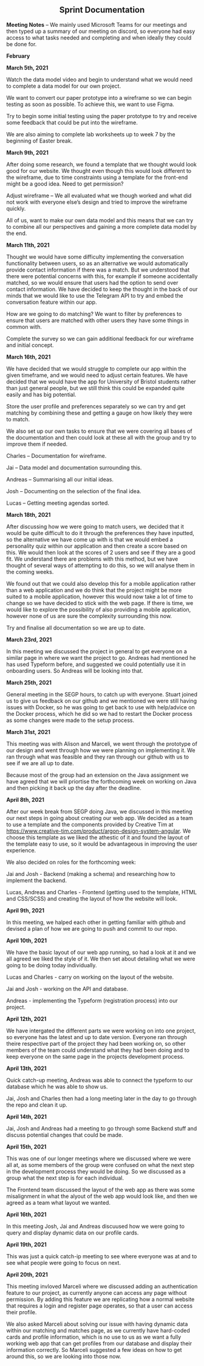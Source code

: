 <h2 align="center"> <b> Sprint Documentation </b> </h2>

**Meeting Notes** – We mainly used Microsoft Teams for our meetings and then typed up a summary of our meeting on discord, so everyone had easy access to what tasks needed and completing and when ideally they could be done for.

**February** 

**March 5th, 2021**

Watch the data model video and begin to understand what we would need to complete a data model for our own project.

We want to convert our paper prototype into a wireframe so we can begin testing as soon as possible. To achieve this, we want to use Figma. 

Try to begin some initial testing using the paper prototype to try and receive some feedback that could be put into the wireframe. 

We are also aiming to complete lab worksheets up to week 7 by the beginning of Easter break. 

**March 9th, 2021**

After doing some research, we found a template that we thought would look good for our website. We thought even though this would look different to the wireframe, due to time constraints using a template for the front-end might be a good idea. Need to get permission? 

Adjust wireframe – We all evaluated what we though worked and what did not work with everyone else’s design and tried to improve the wireframe quickly. 

All of us, want to make our own data model and this means that we can try to combine all our perspectives and gaining a more complete data model by the end. 

**March 11th, 2021**

Thought we would have some difficulty implementing the conversation functionality between users, so as an alternative we would automatically provide contact information if there was a match. But we understood that there were potential concerns with this, for example if someone accidentally matched, so we would ensure that users had the option to send over contact information. We have decided to keep the thought in the back of our minds that we would like to use the Telegram API to try and embed the conversation feature within our app. 

How are we going to do matching? We want to filter by preferences to ensure that users are matched with other users they have some things in common with. 

Complete the survey so we can gain additional feedback for our wireframe and initial concept. 

**March 16th, 2021**

We have decided that we would struggle to complete our app within the given timeframe, and we would need to adjust certain features. We have decided that we would have the app for University of Bristol students rather than just general people, but we still think this could be expanded quite easily and has big potential. 

Store the user profile and preferences separately so we can try and get matching by combining these and getting a gauge on how likely they were to match. 

We also set up our own tasks to ensure that we were covering all bases of the documentation and then could look at these all with the group and try to improve them if needed. 

Charles – Documentation for wireframe. 

Jai – Data model and documentation surrounding this.

Andreas – Summarising all our initial ideas.

Josh – Documenting on the selection of the final idea. 

Lucas – Getting meeting agendas sorted.

**March 18th, 2021**

After discussing how we were going to match users, we decided that it would be quite difficult to do it through the preferences they have inputted, so the alternative we have come up with is that we would embed a personality quiz within our application and then create a score based on this. We would then look at the scores of 2 users and see if they are a good fit. We understand there are problems with this method, but we have thought of several ways of attempting to do this, so we will analyse them in the coming weeks. 

We found out that we could also develop this for a mobile application rather than a web application and we do think that the project might be more suited to a mobile application, however this would now take a lot of time to change so we have decided to stick with the web page. If there is time, we would like to explore the possibility of also providing a mobile application, however none of us are sure the complexity surrounding this now. 

Try and finalise all documentation so we are up to date. 

**March 23rd, 2021**

In this meeting we discussed the project in general to get everyone on a similar page in where we want the project to go. Andreas had mentioned he has used Typeform before, and suggested we could potentially use it in onboarding users. So Andreas will be looking into that.

**March 25th, 2021**

General meeting in the SEGP hours, to catch up with everyone. Stuart joined us to give us feedback on our github and we mentioned we were still having issues with Docker, so he was going to get back to use with help/advice on the Docker process, which he did so we had to restart the Docker process as some changes were made to the setup process.

**March 31st, 2021**

This meeting was with Alison and Marceli, we went through the prototype of our design and went through how we were planning on implementing it. We ran through what was feasible and they ran through our github with us to see if we are all up to date.

Because most of the group had an extension on the Java assignment we have agreed that we will priortise the forthcoming week on working on Java and then picking it 
back up the day after the deadline.

**April 8th, 2021**

After our week break from SEGP doing Java, we discussed in this meeting our next steps in going about creating our web app. We decided as a team to use a template and the components provided by Creative Tim at https://www.creative-tim.com/product/argon-design-system-angular. We choose this template as we liked the athestic of it and found the layout of the template easy to use, so it would be advantageous in improving the user experience.

We also decided on roles for the forthcoming week:

Jai and Josh - Backend (making a schema) and researching how to implement the backend.

Lucas, Andreas and Charles - Frontend (getting used to the template, HTML and CSS/SCSS) and creating the layout of how the website will look.

**April 9th, 2021**

In this meeting, we halped each other in getting familiar with github and devised a plan of how we are going to push and commit to our repo.

**April 10th, 2021**

We have the basic layout of our web app running, so had a look at it and we all agreed we liked the style of it. We then set about detailing what we were going to be doing today individually.

Lucas and Charles - carry on working on the layout of the website.

Jai and Josh - working on the API and database.

Andreas - implementing the Typeform (registration process) into our project.

**April 12th, 2021**

We have intergated the different parts we were working on into one project, so everyone has the latest and up to date version. Everyone ran through theire respective part of the project they had been working on, so other members of the team could understand what they had been doing and to keep everyone on the same page in the projects development process.

**April 13th, 2021**

Quick catch-up meeting, Andreas was able to connect the typeform to our database which he was able to show us.

Jai, Josh and Charles then had a long meeting later in the day to go through the repo and clean it up.

**April 14th, 2021**

Jai, Josh and Andreas had a meeting to go through some Backend stuff and discuss potential changes that could be made.

**April 15th, 2021**

This was one of our longer meetings where we discussed where we were all at, as some members of the group were confused on what the next step in the development process they would be doing. So we discussed as a group what the next step is for each individual.

The Frontend team discussed the layout of the web app as there was some misalignment in what the alyout of the web app would look like, and then we agreed as a team what layout we wanted.

**April 16th, 2021**

In this meeting Josh, Jai and Andreas discuused how we were going to query and display dynamic data on our profile cards.

**April 19th, 2021**

This was just a quick catch-ip meeting to see where everyone was at and to see what people were going to focus on next.

**April 20th, 2021**

This meeting invloved Marceli where we discussed adding an authentication feature to our project, as currently anyone can access any page without permission. By adding this feature we are replicating how a normal website that requires a login and register page operates, so that a user can access their profile.

We also asked Marceli about solving our issue with having dynamic data within our matching and matches page, as we currently have hard-coded cards and profile information, which is no use to us as we want a fully working web app that can get profiles from our database and display their information correctly. So Marceli suggested a few ideas on how to get around this, so we are looking into those now.
